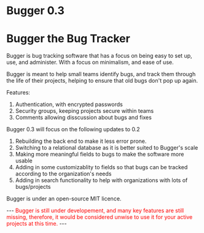 # Bugger 0.3
<h1>Bugger the Bug Tracker</h1>

Bugger is bug tracking software that has a focus on being easy to set up, use, and administer. With a focus on minimalism, and ease of use.

Bugger is meant to help small teams identify bugs, and track them through the life of their projects, helping to ensure that old bugs don't pop up again.

Features:
<ol>
  <li>Authentication, with encrypted passwords</li>
  <li>Security groups, keeping projects secure within teams</li>
  <li>Comments allowing disscussion about bugs and fixes</li>
</ol>

Bugger 0.3 will focus on the following updates to 0.2
<ol>
  <li>Rebuilding the back end to make it less error prone.</li>
  <li>Switching to a relational database as it is better suited to Bugger's scale </li>
  <li>Making more meaningful fields to bugs to make the software more usable</li>
  <li>Adding in some customizablity to fields so that bugs can be tracked according to the organization's needs</li>
  <li>Adding in search functionality to help with organizations with lots of bugs/projects</li>
</ol>

Bugger is under an open-source MIT licence.

--- <font color="red"></b>Bugger is still under developement, and many key features are still missing, therefore, it would be considered unwise to use it for your active projects at this time.</b></font> ---
